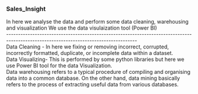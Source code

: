 ### Sales_Insight
In here we analyse the data and perform some data cleaning, warehousing and visualization 
We use the data visulaization tool (Power BI) <br>
-------------------------------------------------------------------------------------------------------------------------------------<br>
Data Cleaning - In here we fixing or removing incorrect, corrupted, incorrectly formatted, duplicate, or incomplete data within a dataset. <br>
Data Visualizing- This is performed by some python libraries but here we use Power BI tool for the data Visualization. <br>
Data warehousing refers to a typical procedure of compiling and organising data into a common database.
On the other hand, data mining basically refers to the process of extracting useful data from various databases.

